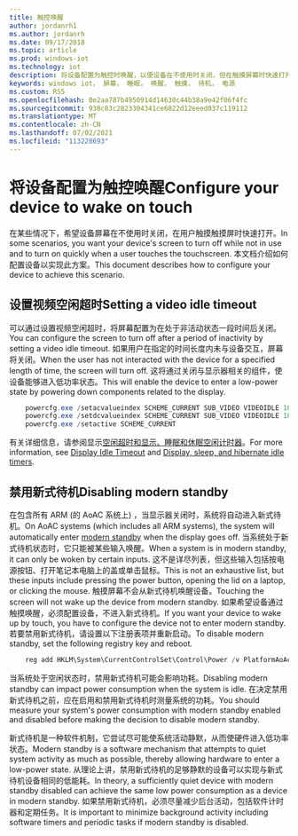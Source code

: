 ```yaml
---
title: 触控唤醒
author: jordanrh1
ms.author: jordanrh
ms.date: 09/17/2018
ms.topic: article
ms.prod: windows-iot
ms.technology: iot
description: 将设备配置为触控时唤醒，以便设备在不使用时关闭，但在触摸屏幕时快速打开。 设置视频空闲超时。
keywords: windows iot， 屏幕， 睡眠， 唤醒， 触摸， 待机， 电源
ms.custom: RS5
ms.openlocfilehash: 0e2aa787b4950914d14630c44b38a9e42f06f4fc
ms.sourcegitcommit: 938c83c2823304341ce6022d12eeed037c119112
ms.translationtype: MT
ms.contentlocale: zh-CN
ms.lasthandoff: 07/02/2021
ms.locfileid: "113228693"
---
```

# <a name="configure-your-device-to-wake-on-touch"></a><span data-ttu-id="24c6b-105">将设备配置为触控唤醒</span><span class="sxs-lookup"><span data-stu-id="24c6b-105">Configure your device to wake on touch</span></span>

<span data-ttu-id="24c6b-106">在某些情况下，希望设备屏幕在不使用时关闭，在用户触摸触摸屏时快速打开。</span><span class="sxs-lookup"><span data-stu-id="24c6b-106">In some scenarios, you want your device's screen to turn off while not in use and to turn on quickly when a user touches the touchscreen.</span></span> <span data-ttu-id="24c6b-107">本文档介绍如何配置设备以实现此方案。</span><span class="sxs-lookup"><span data-stu-id="24c6b-107">This document describes how to configure your device to achieve this scenario.</span></span>

## <a name="setting-a-video-idle-timeout"></a><span data-ttu-id="24c6b-108">设置视频空闲超时</span><span class="sxs-lookup"><span data-stu-id="24c6b-108">Setting a video idle timeout</span></span>

<span data-ttu-id="24c6b-109">可以通过设置视频空闲超时，将屏幕配置为在处于非活动状态一段时间后关闭。</span><span class="sxs-lookup"><span data-stu-id="24c6b-109">You can configure the screen to turn off after a period of inactivity by setting a video idle timeout.</span></span> <span data-ttu-id="24c6b-110">如果用户在指定的时间长度内未与设备交互，屏幕将关闭。</span><span class="sxs-lookup"><span data-stu-id="24c6b-110">When the user has not interacted with the device for a specified length of time, the screen will turn off.</span></span> <span data-ttu-id="24c6b-111">这将通过关闭与显示器相关的组件，使设备能够进入低功率状态。</span><span class="sxs-lookup"><span data-stu-id="24c6b-111">This will enable the device to enter a low-power state by powering down components related to the display.</span></span>

```powershell
    powercfg.exe /setacvalueindex SCHEME_CURRENT SUB_VIDEO VIDEOIDLE 10
    powercfg.exe /setdcvalueindex SCHEME_CURRENT SUB_VIDEO VIDEOIDLE 10
    powercfg.exe /setactive SCHEME_CURRENT
```

<span data-ttu-id="24c6b-112">有关详细信息，请参阅显示[空闲超时](/windows-hardware/customize/power-settings/display-settings-display-idle-timeout)[和显示、睡眠和休眠空闲计时器](/windows-hardware/design/device-experiences/display--sleep--and-hibernate-idle-timers)。</span><span class="sxs-lookup"><span data-stu-id="24c6b-112">For more information, see [Display Idle Timeout](/windows-hardware/customize/power-settings/display-settings-display-idle-timeout) and [Display, sleep, and hibernate idle timers](/windows-hardware/design/device-experiences/display--sleep--and-hibernate-idle-timers).</span></span>

## <a name="disabling-modern-standby"></a><span data-ttu-id="24c6b-113">禁用新式待机</span><span class="sxs-lookup"><span data-stu-id="24c6b-113">Disabling modern standby</span></span>

<span data-ttu-id="24c6b-114">在包含所有 ARM (的 AoAC 系统上) ，当显示器关闭时，系统将自动[](/windows-hardware/design/device-experiences/modern-standby)进入新式待机。</span><span class="sxs-lookup"><span data-stu-id="24c6b-114">On AoAC systems (which includes all ARM systems), the system will automatically enter [modern standby](/windows-hardware/design/device-experiences/modern-standby) when the display goes off.</span></span> <span data-ttu-id="24c6b-115">当系统处于新式待机状态时，它只能被某些输入唤醒。</span><span class="sxs-lookup"><span data-stu-id="24c6b-115">When a system is in modern standby, it can only be woken by certain inputs.</span></span> <span data-ttu-id="24c6b-116">这不是详尽列表，但这些输入包括按电源按钮、打开笔记本电脑上的盖或单击鼠标。</span><span class="sxs-lookup"><span data-stu-id="24c6b-116">This is not an exhaustive list, but these inputs include pressing the power button, opening the lid on a laptop, or clicking the mouse.</span></span> <span data-ttu-id="24c6b-117">触摸屏幕不会从新式待机唤醒设备。</span><span class="sxs-lookup"><span data-stu-id="24c6b-117">Touching the screen will not wake up the device from modern standby.</span></span> <span data-ttu-id="24c6b-118">如果希望设备通过触摸唤醒，必须配置设备，不进入新式待机。</span><span class="sxs-lookup"><span data-stu-id="24c6b-118">If you want your device to wake up by touch, you have to configure the device not to enter modern standby.</span></span> <span data-ttu-id="24c6b-119">若要禁用新式待机，请设置以下注册表项并重新启动。</span><span class="sxs-lookup"><span data-stu-id="24c6b-119">To disable modern standby, set the following registry key and reboot.</span></span>

```powershell
    reg add HKLM\System\CurrentControlSet\Control\Power /v PlatformAoAcOverride /t REG_DWORD /d 0
```
    
<span data-ttu-id="24c6b-120">当系统处于空闲状态时，禁用新式待机可能会影响功耗。</span><span class="sxs-lookup"><span data-stu-id="24c6b-120">Disabling modern standby can impact power consumption when the system is idle.</span></span> <span data-ttu-id="24c6b-121">在决定禁用新式待机之前，应在启用和禁用新式待机时测量系统的功耗。</span><span class="sxs-lookup"><span data-stu-id="24c6b-121">You should measure your system's power consumption with modern standby enabled and disabled before making the decision to disable modern standby.</span></span>

<span data-ttu-id="24c6b-122">新式待机是一种软件机制，它尝试尽可能使系统活动静默，从而使硬件进入低功率状态。</span><span class="sxs-lookup"><span data-stu-id="24c6b-122">Modern standby is a software mechanism that attempts to quiet system activity as much as possible, thereby allowing hardware to enter a low-power state.</span></span> <span data-ttu-id="24c6b-123">从理论上讲，禁用新式待机的足够静默的设备可以实现与新式待机设备相同的低能耗。</span><span class="sxs-lookup"><span data-stu-id="24c6b-123">In theory, a sufficiently quiet device with modern standby disabled can achieve the same low power consumption as a device in modern standby.</span></span> <span data-ttu-id="24c6b-124">如果禁用新式待机，必须尽量减少后台活动，包括软件计时器和定期任务。</span><span class="sxs-lookup"><span data-stu-id="24c6b-124">It is important to minimize background activity including software timers and periodic tasks if modern standby is disabled.</span></span>
